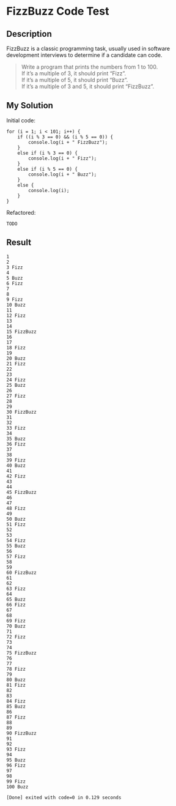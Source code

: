 # FizzBuzz Code Test

## Description

FizzBuzz is a classic programming task, usually used in software development interviews to determine if a candidate can code.

> Write a program that prints the numbers from 1 to 100.  
> If it’s a multiple of 3, it should print “Fizz”.  
> If it’s a multiple of 5, it should print “Buzz”.  
> If it’s a multiple of 3 and 5, it should print “FizzBuzz”.

## My Solution

Initial code:

```
for (i = 1; i < 101; i++) {
	if ((i % 3 == 0) && (i % 5 == 0)) {
		console.log(i + " FizzBuzz");
	}
	else if (i % 3 == 0) {
		console.log(i + " Fizz");
	}
	else if (i % 5 == 0) {
		console.log(i + " Buzz");
	}
	else {
		console.log(i);
	}
}
```

Refactored:

```
TODO
```

## Result

```
1
2
3 Fizz
4
5 Buzz
6 Fizz
7
8
9 Fizz
10 Buzz
11
12 Fizz
13
14
15 FizzBuzz
16
17
18 Fizz
19
20 Buzz
21 Fizz
22
23
24 Fizz
25 Buzz
26
27 Fizz
28
29
30 FizzBuzz
31
32
33 Fizz
34
35 Buzz
36 Fizz
37
38
39 Fizz
40 Buzz
41
42 Fizz
43
44
45 FizzBuzz
46
47
48 Fizz
49
50 Buzz
51 Fizz
52
53
54 Fizz
55 Buzz
56
57 Fizz
58
59
60 FizzBuzz
61
62
63 Fizz
64
65 Buzz
66 Fizz
67
68
69 Fizz
70 Buzz
71
72 Fizz
73
74
75 FizzBuzz
76
77
78 Fizz
79
80 Buzz
81 Fizz
82
83
84 Fizz
85 Buzz
86
87 Fizz
88
89
90 FizzBuzz
91
92
93 Fizz
94
95 Buzz
96 Fizz
97
98
99 Fizz
100 Buzz

[Done] exited with code=0 in 0.129 seconds
```
